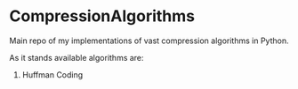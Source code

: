 # CompressionAlgorithms
Main repo of my implementations of vast compression algorithms in Python.

As it stands available algorithms are:

1) Huffman Coding
